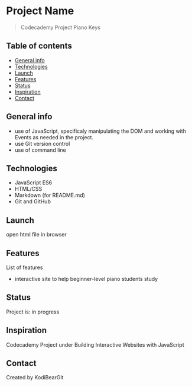 # Project Name
> Codecademy Project Piano Keys

## Table of contents
* [General info](#general-info)
* [Technologies](#technologies)
* [Launch](#launch)
* [Features](#features)
* [Status](#status)
* [Inspiration](#inspiration)
* [Contact](#contact)

## General info
* use of JavaScript, specificaly manipulating the DOM and working with Events as needed in the project. 
* use Git version control
* use of command line

## Technologies
* JavaScript ES6
* HTML/CSS
* Markdown (for README.md)
* Git and GitHub

## Launch
open html file in browser

## Features
List of features
* interactive site to help beginner-level piano students study

## Status
Project is: in progress

## Inspiration
Codecademy Project under Building Interactive Websites with JavaScript

## Contact
Created by KodiBearGit
